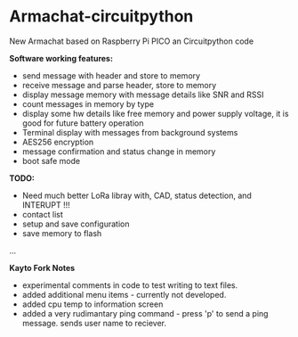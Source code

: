 # Armachat-circuitpython
New Armachat based on Raspberry Pi PICO an Circuitpython code

**Software working features:**

- send message with header and store to memory
- receive message and parse header, store to memory
- display message memory with message details like SNR and RSSI
- count messages in memory by type
- display some hw details like free memory and power supply voltage, it is good for future battery operation
- Terminal display with messages from background systems
- AES256 encryption
- message confirmation and status change in memory
- boot safe mode


**TODO:**

- Need much better LoRa libray with, CAD, status detection, and INTERUPT !!!
- contact list
- setup and save configuration
- save memory to flash

...

**Kayto Fork Notes**
- experimental comments in code to test writing to text files.
- added additional menu items - currently not developed.
- added cpu temp to information screen
- added a very rudimantary ping command - press 'p' to send a ping message. sends user name to reciever.
